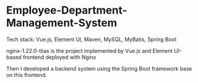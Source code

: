 # Employee-Department-Management-System

Tech stack: Vue.js, Element UI, Maven, MySQL, MyBatis, Spring Boot

nginx-1.22.0-tlias is the project implemented by Vue.js and Element UI-based frontend deployed with Nginx

Then I developed a backend system using the Spring Boot framework base on this frontend. 

